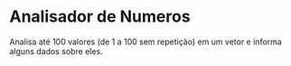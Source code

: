 # Analisador de Numeros
Analisa até 100 valores (de 1 a 100 sem repetição) em um vetor e informa alguns dados sobre eles.
